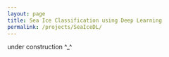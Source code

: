 ```yaml
---
layout: page
title: Sea Ice Classification using Deep Learning
permalink: /projects/SeaIceDL/
---
```


under construction ^_^